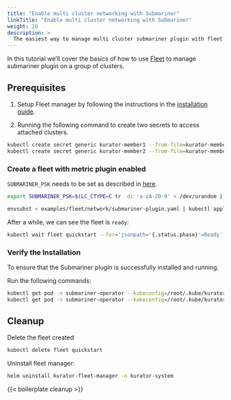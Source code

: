 ```yaml
---
title: "Enable multi cluster networking with Submariner"
linkTitle: "Enable multi cluster networking with Submariner"
weight: 20
description: >
  The easiest way to manage multi cluster submariner plugin with fleet.
---
```


In this tutorial we’ll cover the basics of how to use [Fleet](https://kurator.dev/docs/references/fleet-api/#fleet) to manage submariner plugin on a group of clusters.

## Prerequisites

1. Setup Fleet manager by following the instructions in the [installation guide](/docs/setup/install-fleet-manager/).

2. Running the following command to create two secrets to access attached clusters.

```bash
kubectl create secret generic kurator-member1 --from-file=kurator-member1.config=/root/.kube/kurator-member1.config
kubectl create secret generic kurator-member2 --from-file=kurator-member2.config=/root/.kube/kurator-member2.config
```

### Create a fleet with metric plugin enabled

`SUBMARINER_PSK` needs to be set as described in [here](https://submariner.io/operations/deployment/helm/).

```bash
export SUBMARINER_PSK=$(LC_CTYPE=C tr -dc 'a-zA-Z0-9' < /dev/urandom | fold -w 64 | head -n 1)

envsubst < examples/fleet/network/submariner-plugin.yaml | kubectl apply -f -
```

After a while, we can see the fleet is `ready`:

```bash
kubectl wait fleet quickstart --for='jsonpath='{.status.phase}'=Ready'
```

### Verify the Installation

To ensure that the Submariner plugin is successfully installed and running.

Run the following commands:

```bash
kubectl get pod -n submariner-operator --kubeconfig=/root/.kube/kurator-member1.config
kubectl get pod -n submariner-operator --kubeconfig=/root/.kube/kurator-member2.config
```

## Cleanup

Delete the fleet created

```bash
kubectl delete fleet quickstart
```

Uninstall fleet manager:

```bash
helm uninstall kurator-fleet-manager -n kurator-system
```

{{< boilerplate cleanup >}}
